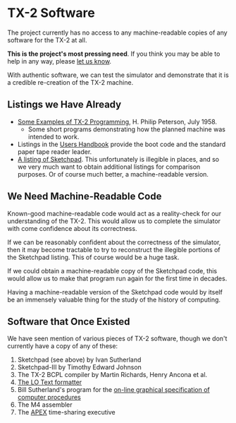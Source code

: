 # TX-2 Software

The project currently has no access to any machine-readable copies of
any software for the TX-2 at all.

**This is the project's most pressing need**.  If you think you may be
able to help in any way, please [let us
know](README.md#contacting-us).

With authentic software, we can test the simulator and demonstrate
that it is a credible re-creation of the TX-2 machine.

## Listings we Have Already

* [Some Examples of TX-2
  Programming](http://www.bitsavers.org/pdf/mit/tx-2/6M-5780_Some_Examples_of_TX-2_Programming_Jul1958.pdf),
  H. Philip Peterson, July 1958.
   * Some short programs demonstrating how the planned machine was
     intended to work.
* Listings in the [Users
  Handbook](documentation.html#tx-2-users-handbook) provide the boot
  code and the standard paper tape reader leader.
* [A listing of
  Sketchpad](https://www.computerhistory.org/collections/catalog/102726903).
  This unfortunately is illegible in places, and so we very much want
  to obtain additional listings for comparison purposes.  Or of
  course much better, a machine-readable version.

## We Need Machine-Readable Code

Known-good machine-readable code would act as a reality-check for our
understanding of the TX-2.  This would allow us to complete the
simulator with come confidence about its correctness.

If we can be reasonably confident about the correctness of the
simulator, then it may become tractable to try to reconstruct the
illegible portions of the Sketchpad listing.  This of course would be
a huge task.

If we could obtain a machine-readable copy of the Sketchpad code, this
would allow us to make that program run again for the first
time in decades.

Having a machine-readable version of the Sketchpad code would by
itself be an immensely valuable thing for the study of the history of
computing.

## Software that Once Existed

We have seen mention of various pieces of TX-2 software, though we
don't currently have a copy of any of these:

1. Sketchpad (see above) by Ivan Sutherland
1. Sketchpad-III by Timothy Edward Johnson
1. The TX-2 BCPL compiler by Martin Richards, Henry Ancona et al.
1. [The LO Text
   formatter](https://apps.dtic.mil/sti/pdfs/ADA007824.pdf)
1. Bill Sutherland's program for the [on-line graphical specification
   of computer
   procedures](https://mit.primo.exlibrisgroup.com/discovery/fulldisplay?vid=01MIT_INST:MIT&search_scope=all&tab=all&docid=alma990002681740106761&lang=en&context=L&virtualBrowse=true)
1. The M4 assembler
1. The [APEX](documentation.html#apex) time-sharing executive
